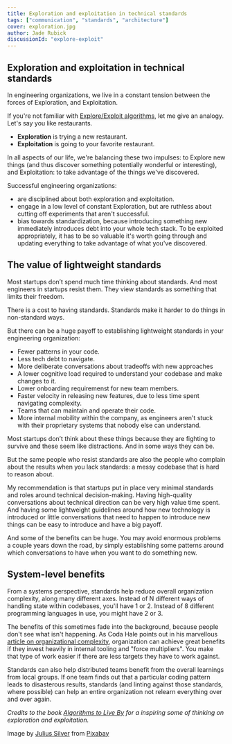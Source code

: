 ```yaml
---
title: Exploration and exploitation in technical standards
tags: ["communication", "standards", "architecture"]
cover: exploration.jpg
author: Jade Rubick
discussionId: "explore-exploit"
---
```


<re-img src="exploration.jpg"></re-img>

## Exploration and exploitation in technical standards

In engineering organizations, we live in a constant tension between the forces of Exploration, and Exploitation.

If you're not familiar with [Explore/Exploit algorithms](https://en.wikipedia.org/wiki/Multi-armed_bandit), let me give an analogy. Let's say you like restaurants. 
* **Exploration** is trying a new restaurant. 
* **Exploitation** is going to your favorite restaurant. 

In all aspects of our life, we're balancing these two impulses: to Explore new things (and thus discover something potentially wonderful or interesting), and Exploitation: to take advantage of the things we've discovered.

Successful engineering organizations:
* are disciplined about both exploration and exploitation. 
* engage in a low level of constant Exploration, but are ruthless about cutting off experiments that aren't successful. 
* bias towards standardization, because introducing something new immediately introduces debt into your whole tech stack. To be exploited appropriately, it has to be so valuable it's worth going through and updating everything to take advantage of what you've discovered.

## The value of lightweight standards

Most startups don’t spend much time thinking about standards. And most engineers in startups resist them. They view standards as something that limits their freedom. 

There is a cost to having standards. Standards make it harder to do things in non-standard ways. 

But there can be a huge payoff to establishing lightweight standards in your engineering organization:

*   Fewer patterns in your code.
*   Less tech debt to navigate. 
*   More deliberate conversations about tradeoffs with new approaches
*   A lower cognitive load required to understand your codebase and make changes to it. 
*   Lower onboarding requiremenst for new team members.
*   Faster velocity in releasing new features, due to less time spent navigating complexity.
*   Teams that can maintain and operate their code.
*   More internal mobility within the company, as engineers aren't stuck with their proprietary systems that nobody else can understand. 

Most startups don’t think about these things because they are fighting to survive and these seem like distractions. And in some ways they can be. 

But the same people who resist standards are also the people who complain about the results when you lack standards: a messy codebase that is hard to reason about. 

My recommendation is that startups put in place very minimal standards and roles around technical decision-making. Having high-quality conversations about technical direction can be very high value time spent. And having some lightweight guidelines around how new technology is introduced or little conversations that need to happen to introduce new things can be easy to introduce and have a big payoff.

And some of the benefits can be huge. You may avoid enormous problems a couple years down the road, by simply establishing some patterns around which conversations to have when you want to do something new. 

## System-level benefits

From a systems perspective, standards help reduce overall organization complexity, along many different axes. Instead of N different ways of handling state within codebases, you'll have 1 or 2. Instead of 8 different programming languages in use, you might have 2 or 3. 

The benefits of this sometimes fade into the background, because people don't see what isn't happening. As Coda Hale points out in his marvellous [article on organizational complexity](https://codahale.com/work-is-work/), organization can achieve great benefits if they invest heavily in internal tooling and "force multipliers". You make that type of work easier if there are less targets they have to work against. 

Standards can also help distributed teams benefit from the overall learnings from local groups. If one team finds out that a particular coding pattern leads to disasterous results, standards (and linting against those standards, where possible) can help an entire organization not relearn everything over and over again.


_Credits to the book [Algorithms to Live By](https://algorithmstoliveby.com) for a inspiring some of thinking on exploration and exploitation._

Image by [Julius Silver](https://pixabay.com/users/julius_silver-4371822/) from [Pixabay](https://pixabay.com/)